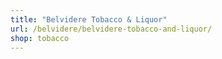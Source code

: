 ```yaml
---
title: "Belvidere Tobacco & Liquor"
url: /belvidere/belvidere-tobacco-and-liquor/
shop: tobacco
---
```


